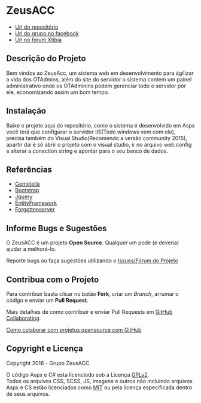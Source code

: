 ﻿# ZeusACC #

* [Url do repositório](https://github.com/Mun1z/ZeusAcc)
* [Url do grupo no facebook](https://www.facebook.com/groups/ZeusAcc)
* [Url no fórum Xtibia](#)

## Descrição do Projeto ##

Bem vindos ao ZeusAcc, um sistema web em desenvolvimento para ágilizar a vida dos OTAdmins, além do site do servidor o sistema contem um painel administrativo onde os OTAdminins podem gerenciar todo o servidor por ele, economizando assim um bom tempo.
## Instalação ##

Baixe o projeto aqui do repositório, como o sistema é desenvolvido em Aspx você terá que configurar o servidor IIS(Todo windows vem com ele), precisa também do Visual Studio(Recomendo a versão community 2015), apartir dai é só abrir o projeto com o visual studio, ir no arquivo web.config e alterar a conection string e apontar para o seu banco de dados.

## Referências ##

* [Gentelella](https://github.com/puikinsh/gentelellav)
* [Bootstrap](http://globocom.github.io/bootstrap/)
* [Jquery](https://github.com/jquery/jquery)
* [EntityFramework](https://github.com/aspnet/EntityFramework)
* [Forgottenserver](https://github.com/otland/forgottenserver)

## Informe Bugs e Sugestões ##

O ZeusACC é um projeto **Open Source**. Qualquer um pode (e deveria) ajudar a melhorá-lo.

Reporte bugs ou faça sugestões utilizando o [Issues/Fórum do Projeto](https://github.com/Mun1z/ZeusAcc/issues)

## Contribua com o Projeto ##

Para contribuir basta clicar no botão **Fork**, criar um *Branch*, arrumar o código e enviar um **Pull Request**.

Mais detalhes de como contribuir e enviar Pull Requests em [GitHub Collaborating](https://help.github.com/categories/63/articles).

[Como colaborar com projetos opensource com GitHub](http://www.youtube.com/watch?v=H3olaBo83As)

## Copyright e Licença ##

Copyright 2016 - Grupo ZeusACC.

O código Aspx e C# esta licenciado sob a Licença [GPLv2](http://www.gnu.org/licenses/gpl-2.0.txt).  
Todos os arquivos CSS, SCSS, JS, imagens e outros não incluindo arquivos Aspx e CS estão licenciados como [MIT](http://opensource.org/licenses/MIT) ou pela licença especificada dentro de seus arquivos.